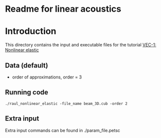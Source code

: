 # Readme for linear acoustics

# Introduction
This directory contains the input and executable files for the tutorial [VEC-1: Nonlinear elastic](http://mofem.eng.gla.ac.uk/mofem/html/tutorial_nonlinear_elastic.html)

## Data (default)

- order of approximations, order = 3

## Running code

```
./raul_nonlinear_elastic -file_name beam_3D.cub -order 2
```

## Extra input

Extra input commands can be found in ./param_file.petsc